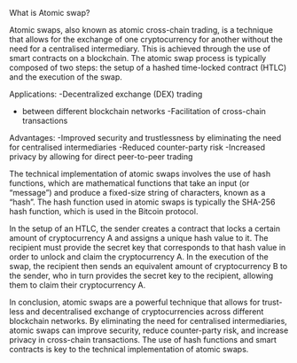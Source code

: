 What is Atomic swap?

Atomic swaps, also known as atomic cross-chain trading, is a technique that allows for the exchange of one cryptocurrency for another without the need for a 
centralised intermediary. This is achieved through the use of smart contracts on a blockchain. The atomic swap process is typically composed of two steps: the
setup of a hashed time-locked contract (HTLC) and the execution of the swap.

Applications:
-Decentralized exchange (DEX) trading
- between different blockchain networks
-Facilitation of cross-chain transactions

Advantages:
-Improved security and trustlessness by eliminating the need for centralised intermediaries
-Reduced counter-party risk
-Increased privacy by allowing for direct peer-to-peer trading

The technical implementation of atomic swaps involves the use of hash functions, which are mathematical functions that take an input (or “message”) and produce a
fixed-size string of characters, known as a “hash”. The hash function used in atomic swaps is typically the SHA-256 hash function, which is used in the Bitcoin protocol.

In the setup of an HTLC, the sender creates a contract that locks a certain amount of cryptocurrency A and assigns a unique hash value to it. The recipient must 
provide the secret key that corresponds to that hash value in order to unlock and claim the cryptocurrency A.
In the execution of the swap, the recipient then sends an equivalent amount of cryptocurrency B to the sender, who in turn provides the secret key to the recipient, 
allowing them to claim their cryptocurrency A.


In conclusion, atomic swaps are a powerful technique that allows for trust-less and decentralised exchange of cryptocurrencies across different blockchain networks.
By eliminating the need for centralised intermediaries, atomic swaps can improve security, reduce counter-party risk, and increase privacy in cross-chain transactions.
The use of hash functions and smart contracts is key to the technical
implementation of atomic swaps.
